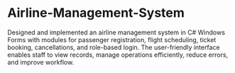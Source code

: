 # Airline-Management-System
Designed and implemented an airline management system in C# Windows Forms with modules for passenger registration, flight scheduling, ticket booking, cancellations, and role-based login. The user-friendly interface enables staff to view records, manage operations efficiently, reduce errors, and improve workflow.
